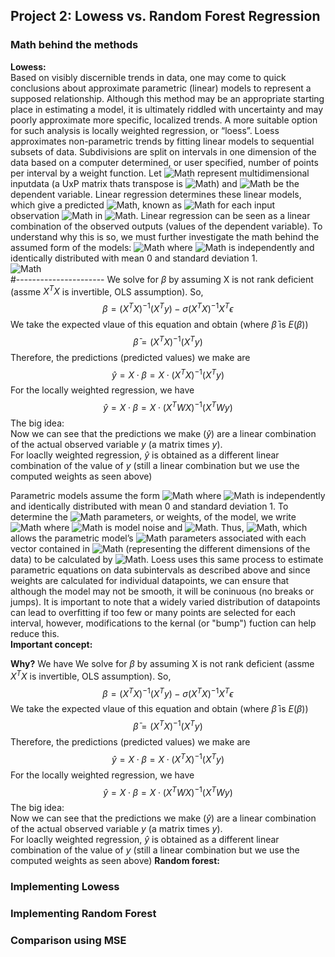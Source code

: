 ## Project 2: Lowess vs. Random Forest Regression
### Math behind the methods
**Lowess:**<br/>
Based on visibly discernible trends in data, one may come to quick conclusions about approximate parametric (linear) models to represent a
supposed relationship. Although this method may be an appropriate starting place in estimating a model, it is ultimately riddled with uncertainty
and may poorly approximate more specific, localized trends. A more suitable option for such analysis is locally weighted regression, or “loess”.
Loess approximates non-parametric trends by fitting linear models to sequential subsets of data. Subdivisions are split on intervals in one
dimension of the data based on a computer determined, or user specified, number of points per interval by a weight function. Let ![Math](https://render.githubusercontent.com/render/math?math=X) represent
multidimensional inputdata (a UxP matrix thats transpose is ![Math](https://render.githubusercontent.com/render/math?math=X^T)) and ![Math](https://render.githubusercontent.com/render/math?math=y) be the
dependent variable. Linear regression determines these linear models, which give a predicted ![Math](https://render.githubusercontent.com/render/math?math=y), known as ![Math](https://render.githubusercontent.com/render/math?math=\hat{y}) for each input observation ![Math](https://render.githubusercontent.com/render/math?math=x) in ![Math](https://render.githubusercontent.com/render/math?math=X). Linear regression can be seen as a linear combination of the observed outputs (values of the dependent variable). To understand why this is so, we must further investigate the math behind the assumed form of the models: ![Math](https://render.githubusercontent.com/render/math?math=y=X\beta%2B\sigma\epsilon) where ![Math](https://render.githubusercontent.com/render/math?math=\epsilon) is independently and identically distributed with mean 0 and standard deviation 1.<br/>
![Math](https://render.githubusercontent.com/render/math?math=X^Ty=X^TX\beta%2B\sigma{X^T\epsilon})<br/>
 #----------------------
We solve for $\beta$ by assuming X is not rank deficient (assme $X^TX$ is invertible, OLS assumption). So,<br/>
$$\beta = (X^TX)^{-1}(X^Ty)-\sigma(X^TX)^{-1}X^T\epsilon$$
We take the expected vlaue of this equation and obtain (where $\bar{\beta}$ is $E(\beta)$)
$$\bar{\beta} = (X^TX)^{-1}(X^Ty)$$
Therefore, the predictions (predicted values) we make are 
$$\hat{y}=X\cdot\beta = X\cdot(X^TX)^{-1}(X^Ty)$$
For the locally weighted regression, we have
$$\hat{y}=X\cdot\beta = X\cdot(X^TWX)^{-1}(X^TWy)$$
The big idea:<br/>
Now we can see that the predictions we make ($\hat{y}$) are a linear combination of the actual observed variable $y$ (a matrix times $y$).<br/>
For loaclly weighted regression, $\hat{y}$ is obtained as a different linear combination of the value of $y$ (still a linear combination but we use the computed weights as seen above)

Parametric models assume the form ![Math](https://render.githubusercontent.com/render/math?math=y=X\beta%2Br\epsilon) where
![Math](https://render.githubusercontent.com/render/math?math=\epsilon) is independently and identically distributed with mean 0 and standard
deviation 1. To determine the ![Math](https://render.githubusercontent.com/render/math?math=\beta) parameters, or weights, of the model, we write ![Math](https://render.githubusercontent.com/render/math?math=X^Ty=X^TX{\beta}X^T)
where ![Math](https://render.githubusercontent.com/render/math?math=X^T) is model noise and ![Math](https://render.githubusercontent.com/render/math?math=E(X^T)=0).
Thus, ![Math](https://render.githubusercontent.com/render/math?math=E(X^Ty){\cdot}E(X^TX\beta)=X^TX{\cdot}E(\beta)(X^TX)^{-1}{\cdot}E(X^Ty)=E(\beta)),
which allows the parametric model’s ![Math](https://render.githubusercontent.com/render/math?math=\beta) parameters associated with each vector contained in
![Math](https://render.githubusercontent.com/render/math?math=X) (representing the different dimensions of the data) to be calculated by
![Math](https://render.githubusercontent.com/render/math?math=(X^TX)^{-1}). Loess uses this same process to estimate parametric equations on
data subintervals as described above and since weights are calculated for individual datapoints, we can ensure that although the model may not be smooth, it will be coninuous (no breaks or jumps). It is important to note that a widely varied distribution of datapoints can lead to overfitting
if too few or many points are selected for each interval, however, modifications to the kernal (or "bump") fuction can help reduce this.<br/>
**Important concept:** 




**Why?** We have 
We solve for $\beta$ by assuming X is not rank deficient (assme $X^TX$ is invertible, OLS assumption). So,<br/>
$$\beta = (X^TX)^{-1}(X^Ty)-\sigma(X^TX)^{-1}X^T\epsilon$$
We take the expected vlaue of this equation and obtain (where $\bar{\beta}$ is $E(\beta)$)
$$\bar{\beta} = (X^TX)^{-1}(X^Ty)$$
Therefore, the predictions (predicted values) we make are 
$$\hat{y}=X\cdot\beta = X\cdot(X^TX)^{-1}(X^Ty)$$
For the locally weighted regression, we have
$$\hat{y}=X\cdot\beta = X\cdot(X^TWX)^{-1}(X^TWy)$$
The big idea:<br/>
Now we can see that the predictions we make ($\hat{y}$) are a linear combination of the actual observed variable $y$ (a matrix times $y$).<br/>
For loaclly weighted regression, $\hat{y}$ is obtained as a different linear combination of the value of $y$ (still a linear combination but we use the computed weights as seen above)
**Random forest:**<br/>

### Implementing Lowess
### Implementing Random Forest
### Comparison using MSE
